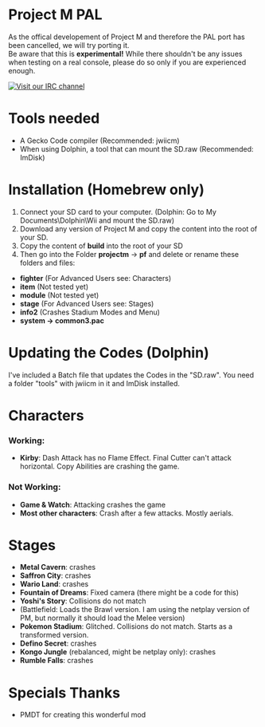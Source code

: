 # Project M PAL
As the offical developement of Project M and therefore the PAL port has been cancelled, we will try porting it.  
Be aware that this is **experimental!** While there shouldn't be any issues when testing on a real console, please do so only if you are experienced enough.

[![Visit our IRC channel](https://i.imgur.com/LrtjU5c.png)](https://discord.gg/BAUU4Vu)
# Tools needed
- A Gecko Code compiler (Recommended: jwiicm)
- When using Dolphin, a tool that can mount the SD.raw (Recommended: ImDisk)

# Installation (Homebrew only)
1. Connect your SD card to your computer. (Dolphin: Go to My Documents\Dolphin\Wii and mount the SD.raw)
2. Download any version of Project M and copy the content into the root of your SD.
3. Copy the content of **build** into the root of your SD
4. Then go into the Folder **projectm** -> **pf** and delete or rename these folders and files:

- **fighter** (For Advanced Users see: Characters)
- **item** (Not tested yet)
- **module** (Not tested yet)
- **stage** (For Advanced Users see: Stages)
- **info2** (Crashes Stadium Modes and Menu)
- **system -> common3.pac**

# Updating the Codes (Dolphin)
I've included a Batch file that updates the Codes in the "SD.raw". You need a folder "tools" with jwiicm in it and ImDisk installed.

# Characters
### Working:
- **Kirby**: Dash Attack has no Flame Effect. Final Cutter can't attack horizontal. Copy Abilities are crashing the game.

### Not Working:
- **Game & Watch**: Attacking crashes the game
- **Most other characters**: Crash after a few attacks. Mostly aerials.

# Stages
- **Metal Cavern**: crashes
- **Saffron City**: crashes
- **Wario Land**: crashes
- **Fountain of Dreams**: Fixed camera (there might be a code for this)
- **Yoshi's Story**: Collisions do not match
- (Battlefield: Loads the Brawl version. I am using the netplay version of PM, but normally it should load the Melee version)
- **Pokemon Stadium**: Glitched. Collisions do not match. Starts as a transformed version.
- **Defino Secret**: crashes
- **Kongo Jungle** (rebalanced, might be netplay only): crashes 
- **Rumble Falls**: crashes

# Specials Thanks
- PMDT for creating this wonderful mod
